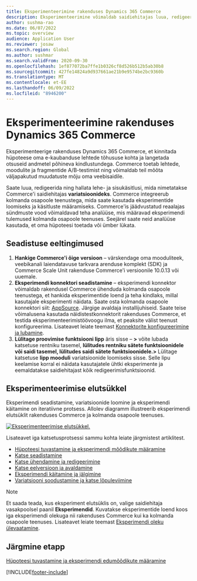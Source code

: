 ```yaml
---
title: Eksperimenteerimine rakenduses Dynamics 365 Commerce
description: Eksperimenteerimine võimaldab saidiehitajas luua, redigeerida ja hallata lehe paigutust ning sisukäsitlusi. Terviklik eksperimenteerimise tugi on lubatud e-kaubanduse lehtede ja lehel olevate üksuste jaoks.
author: sushma-rao
ms.date: 06/07/2022
ms.topic: overview
audience: Application User
ms.reviewer: josaw
ms.search.region: Global
ms.author: sushmar
ms.search.validFrom: 2020-09-30
ms.openlocfilehash: 1ef877072ba7ffe1b0326cf8d526b512b5ab30b8
ms.sourcegitcommit: 427fe14824a9d937661ae21b9e9574be2bc9360b
ms.translationtype: MT
ms.contentlocale: et-EE
ms.lasthandoff: 06/09/2022
ms.locfileid: "8946200"
---
```

# <a name="experimentation-in-dynamics-365-commerce"></a>Eksperimenteerimine rakenduses Dynamics 365 Commerce
Eksperimenteerige rakenduses Dynamics 365 Commerce, et kinnitada hüpoteese oma e-kaubanduse lehtede tõhususe kohta ja langetada otsuseid andmetel põhineva kindlustundega. Commerce toetab lehtede, moodulite ja fragmentide A/B-testimist ning võimaldab teil mõõta väljapakutud muudatuste mõju oma veebisaidile.

Saate luua, redigeerida ning hallata lehe- ja sisukäsitlusi, mida nimetatakse Commerce'i saidiehitajas **variatsioonideks**. Commerce integreerub kolmanda osapoole teenustega, mida saate kasutada eksperimentide loomiseks ja käsitluste määramiseks. Commerce'is jäädvustatud reaalajas sündmuste vood võimaldavad teha analüüse, mis määravad eksperimendi tulemused kolmanda osapoole teenuses. Seejärel saate neid analüüse kasutada, et oma hüpoteesi toetada või ümber lükata.

## <a name="set-up-prerequisites"></a> Seadistuse eeltingimused

1. **Hankige Commerce'i õige versioon** – värskendage oma mooduliteek, veebikanali laiendatavuse tarkvara arenduse komplekt (SDK) ja Commerce Scale Unit rakenduse Commerce'i versioonile 10.0.13 või uuemale.
1. **Eksperimendi konnektori seadistamine** – eksperimendi konnektor võimaldab rakendusel Commerce ühenduda kolmanda osapoole teenustega, et hankida eksperimentide loend ja teha kindlaks, millal kasutajale eksperimenti näidata. Saate osta kolmanda osapoole konnektori siit: [AppSource](https://appsource.microsoft.com). Järgige avaldaja installijuhiseid. Saate teise võimalusena kasutada näidistestkonnektorit rakenduses Commerce, et testida eksperimenteerimistöövoogu ilma, et peaksite välist teenust konfigureerima. Lisateavet leiate teemast [Konnektorite konfigureerimine ja lubamine](e-commerce-extensibility/connectors.md). 
1. **Lülitage proovimise funktsiooni lipp** äris sisse – **\>** võite lubada katsetuse rentniku tasemel, **lülitudes rentniku sätete funktsioonidele või saidi tasemel, lülitudes saidi sätete funktsioonidele.\>** Lülitage katsetuse **lipp mooduli** variatsioonide loomiseks sisse. Selle lipu keelamise korral ei näidata kasutajatele ühtki eksperimente ja eemaldatakse saidiehitajast kõik redigeerimisfunktsioonid.
    
## <a name="experimentation-lifecycle"></a>Eksperimenteerimise elutsükkel

Eksperimendi seadistamine, variatsioonide loomine ja eksperimendi käitamine on iteratiivne protsess. Allolev diagramm illustreerib eksperimendi elutsüklit rakenduses Commerce ja kolmanda osapoole teenuses. 

[ ![Eksperimenteerimise elutsükkel.](./media/experimentation_lifecycle.svg) ](./media/experimentation_lifecycle.svg#lightbox)

Lisateavet iga katsetusprotsessi sammu kohta leiate järgmistest artiklitest.
- [Hüpoteesi tuvastamine ja eksperimendi mõõdikute määramine](experimentation-identify.md)
- [Katse seadistamine](experimentation-setup.md)
- [Katse ühendamine ja redigeerimine](experimentation-connect-edit.md)
- [Katse eelversioon ja avaldamine](experimentation-preview-publish.md)
- [Eksperimendi käitamine ja jälgimine](experimentation-run-monitor.md)
- [Variatsiooni soodustamine ja katse lõpuleviimine](experimentation-review-complete.md)

> [!NOTE]
> Et saada teada, kus eksperiment elutsüklis on, valige saidiehitaja vasakpoolsel paanil **Eksperimendid**. Kuvatakse eksperimentide loend koos iga eksperimendi olekuga nii rakenduses Commerce kui ka kolmanda osapoole teenuses. Lisateavet leiate teemast [Eksperimendi oleku ülevaatamine](experimentation-status.md).

## <a name="next-step"></a>Järgmine etapp
[Hüpoteesi tuvastamine ja eksperimendi edumõõdikute määramine](experimentation-identify.md) 


[!INCLUDE[footer-include](../includes/footer-banner.md)]
